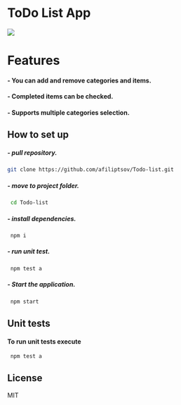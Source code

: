 # ToDo List App

![](https://i.ibb.co/bd1tLY8/Todo-Image.png)

# Features

#### - You can add and remove categories and items.

#### - Completed items can be checked.

#### - Supports multiple categories selection.

## How to set up

##### - pull repository.

```sh
git clone https://github.com/afiliptsov/Todo-list.git
```

##### - move to project folder.

```sh
 cd Todo-list
```

##### - install dependencies.

```sh
 npm i
```

##### - run unit test.

```sh
 npm test a
```

##### - Start the application.

```sh
 npm start
```

## Unit tests

#### To run unit tests execute

```sh
 npm test a
```

## License

MIT

[reactjs]: https://reactjs.org/
[nodejs]: https://nodejs.org/en/
